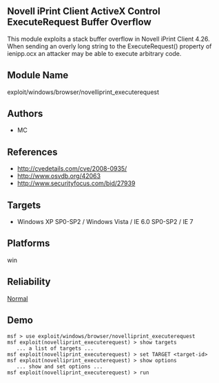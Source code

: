 ## Novell iPrint Client ActiveX Control ExecuteRequest Buffer Overflow

This module exploits a stack buffer overflow in Novell 
iPrint Client 4.26. When sending an overly long string to 
the ExecuteRequest() property of ienipp.ocx an attacker may 
be able to execute arbitrary code.


## Module Name
exploit/windows/browser/novelliprint_executerequest

## Authors
* MC


## References
* http://cvedetails.com/cve/2008-0935/
* http://www.osvdb.org/42063
* http://www.securityfocus.com/bid/27939



## Targets
* Windows XP SP0-SP2 / Windows Vista / IE 6.0 SP0-SP2 / IE 7


## Platforms
win

## Reliability
[Normal](https://github.com/rapid7/metasploit-framework/wiki/Exploit-Ranking)

## Demo

```
msf > use exploit/windows/browser/novelliprint_executerequest
msf exploit(novelliprint_executerequest) > show targets
   ... a list of targets ...
msf exploit(novelliprint_executerequest) > set TARGET <target-id>
msf exploit(novelliprint_executerequest) > show options
   ... show and set options ...
msf exploit(novelliprint_executerequest) > run
```
    
    